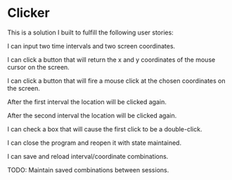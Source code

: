 # Clicker

This is a solution I built to fulfill the following user stories:

  I can input two time intervals and two screen coordinates.

  I can click a button that will return the x and y coordinates of the mouse cursor on the screen.

  I can click a button that will fire a mouse click at the chosen coordinates on the screen.

  After the first interval the location will be clicked again.

  After the second interval the location will be clicked again.

  I can check a box that will cause the first click to be a double-click.

  I can close the program and reopen it with state maintained.
  
  I can save and reload interval/coordinate combinations.

TODO: Maintain saved combinations between sessions.
